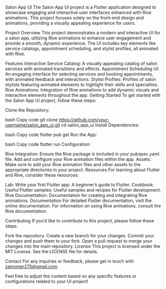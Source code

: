 Salon App UI
The Salon App UI project is a Flutter application designed to showcase engaging and interactive user interfaces enhanced with Rive animations. This project focuses solely on the front-end design and animations, providing a visually appealing experience for users.

Project Overview
This project demonstrates a modern and interactive UI for a salon app, utilizing Rive animations to enhance user engagement and provide a smooth, dynamic experience. The UI includes key elements like service catalogs, appointment scheduling, and stylist profiles, all animated with Rive.

Features
Interactive Service Catalog: A visually appealing catalog of salon services with animated transitions and effects.
Appointment Scheduling UI: An engaging interface for selecting services and booking appointments, with animated feedback and interactions.
Stylist Profiles: Profiles of salon stylists featuring animated elements to highlight their skills and specialties.
Rive Animations: Integration of Rive animations to add dynamic visuals and interactive elements throughout the app.
Getting Started
To get started with the Salon App UI project, follow these steps:

Clone the Repository:

bash
Copy code
git clone https://github.com/your-username/salon_app_ui.git
cd salon_app_ui
Install Dependencies:

bash
Copy code
flutter pub get
Run the App:

bash
Copy code
flutter run
Configuration:

Rive Integration: Ensure the Rive package is included in your pubspec.yaml file. Add and configure your Rive animation files within the app.
Assets: Make sure to add your Rive animation files and other assets to the appropriate directories in your project.
Resources
For learning about Flutter and Rive, consider these resources:

Lab: Write your first Flutter app: A beginner’s guide to Flutter.
Cookbook: Useful Flutter samples: Useful samples and recipes for Flutter development.
Rive Documentation: Documentation for creating and integrating Rive animations.
Documentation
For detailed Flutter documentation, visit the online documentation. For information on using Rive animations, consult the Rive documentation.

Contributing
If you’d like to contribute to this project, please follow these steps:

Fork the repository.
Create a new branch for your changes.
Commit your changes and push them to your fork.
Open a pull request to merge your changes into the main repository.
License
This project is licensed under the MIT License. See the LICENSE file for details.

Contact
For any inquiries or feedback, please get in touch with zainomer275@gmail.com.

Feel free to adjust the content based on any specific features or configurations related to your UI project!

